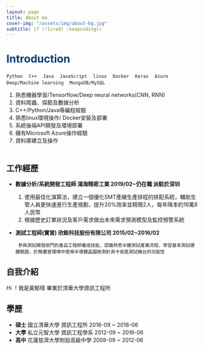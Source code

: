 ```yaml
---
layout: page
title: About me
cover-img: "/assets/img/about-bg.jpg"
subtitle: if (!tired) :keepcoding()
---
```

# <font color="#003D79">Introduction</font>

`Python` &nbsp;&nbsp;&nbsp;`C++`  &nbsp;&nbsp;&nbsp;`Java`  &nbsp;&nbsp;&nbsp;`JavaScript`  &nbsp;&nbsp;&nbsp;`linux`&nbsp;&nbsp;&nbsp;  `Docker`&nbsp;&nbsp;&nbsp;  `Keras`&nbsp;&nbsp;&nbsp;  `Azure`&nbsp;&nbsp;&nbsp;  `Deep/Machine learning`&nbsp;&nbsp;&nbsp;  `MongoDB/MySQL`


1. 熟悉機器學習/Tensorflow/Deep neural networks(CNN, RNN)
2. 資料爬蟲、探勘及數據分析
3. C++/Python/Java等編程經驗
4. 熟悉linux環境操作/ Docker安裝及部署
5. 系統後端API開發及環境部署
6. 擁有Microsoft Azure操作經驗
7. 資料庫建立及操作
<br><br>

## 工作經歷

* **數據分析/系統開發工程師 鴻海精密工業 2019/02~仍在職 派駐於深圳**

    1. 使用最佳化演算法，建立一個優化SMT產線生產排程的排配系統，輔助生管人員更快速進行生產規劃，提升20%效率並精簡2人，每年降本約16萬8人民幣
    2. 根據歷史訂單狀況及客戶需求做出未來需求預測模型及監控預警系統

* **測試工程師(實習) 欣銓科技股份有限公司 2015/02~2016/02** 

       參與測試開發部門的產品工程師養成技能，認識熟悉半體測試產業流程，學習基本測試硬體驗證，於無塵室環境中使用半導體晶圓檢測針測卡或是測試機台的功能性

## 自我介紹
Hi ！我是黃郁晴
畢業於清華大學資訊工程所


## 學歷

*  **碩士** 國立清華大學 資訊工程所 2016-09 ~ 2018-06
*  **大學** 私立元智大學 資訊工程學系 2012-09 ~ 2016-06
*  **高中** 花蓮慈濟大學附設高級中學 2009-09 ~ 2012-06